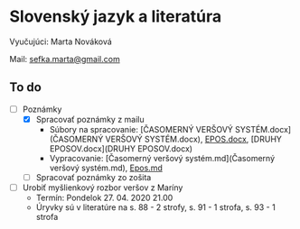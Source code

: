 # Slovenský jazyk a literatúra

Vyučujúci: Marta Nováková

Mail: sefka.marta@gmail.com

## To do

- [ ] Poznámky
  - [x] Spracovať poznámky z mailu
    - Súbory na spracovanie: [ČASOMERNÝ  VERŠOVÝ  SYSTÉM.docx](ČASOMERNÝ  VERŠOVÝ  SYSTÉM.docx), [EPOS.docx](EPOS.docx), [DRUHY  EPOSOV.docx](DRUHY  EPOSOV.docx)
    - Vypracovanie: [Časomerný veršový systém.md](Časomerný veršový systém.md), [Epos.md](Epos.md)
  - [ ] Spracovať poznámky zo zošita
- [ ] Urobiť myšlienkový rozbor veršov z Maríny
  - Termín: Pondelok 27. 04. 2020 21.00
  - Úryvky sú v literatúre na s. 88 - 2 strofy, s. 91 - 1 strofa, s. 93 - 1 strofa